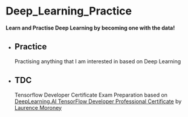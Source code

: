 # Deep_Learning_Practice
**Learn and Practise Deep Learning by becoming one with the data!**
   
* ## Practice
     Practising anything that I am interested in based on Deep Learning
     
* ## TDC
     Tensorflow Developer Certificate Exam Preparation based on\
     [DeepLearning.AI TensorFlow Developer Professional Certificate](https://www.coursera.org/professional-certificates/tensorflow-in-practice?utm_source=gg&utm_medium=sem&utm_content=01-CatalogDSA-ML1-US&campaignid=12490862811&adgroupid=119269357576&device=c&keyword=&matchtype=&network=g&devicemodel=&adpostion=&creativeid=503940597773&hide_mobile_promo&gclid=CjwKCAjwi6WSBhA-EiwA6NiokwiF5yRknWZadTlPTvcwp__W4jHP0B32UZ3UnqMhnVDUqGYtjeTOTxoCBzwQAvD_BwE) by [Laurence Moroney](https://laurencemoroney.com/about.html)     

